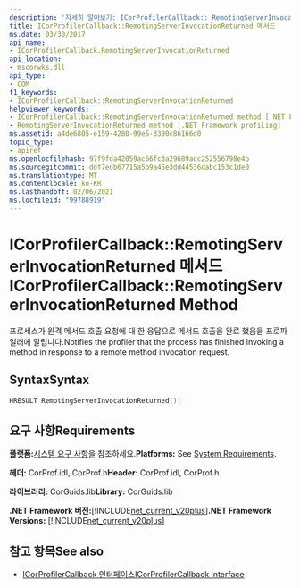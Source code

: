 ```yaml
---
description: '자세히 알아보기: ICorProfilerCallback:: RemotingServerInvocationReturned 메서드'
title: ICorProfilerCallback::RemotingServerInvocationReturned 메서드
ms.date: 03/30/2017
api_name:
- ICorProfilerCallback.RemotingServerInvocationReturned
api_location:
- mscorwks.dll
api_type:
- COM
f1_keywords:
- ICorProfilerCallback::RemotingServerInvocationReturned
helpviewer_keywords:
- ICorProfilerCallback::RemotingServerInvocationReturned method [.NET Framework profiling]
- RemotingServerInvocationReturned method [.NET Framework profiling]
ms.assetid: a4de6805-e159-4280-99e5-3390c86166d0
topic_type:
- apiref
ms.openlocfilehash: 97f9fda42059ac66fc3a29689adc252556798e4b
ms.sourcegitcommit: ddf7edb67715a5b9a45e3dd44536dabc153c1de0
ms.translationtype: MT
ms.contentlocale: ko-KR
ms.lasthandoff: 02/06/2021
ms.locfileid: "99788919"
---
```

# <a name="icorprofilercallbackremotingserverinvocationreturned-method"></a><span data-ttu-id="1be75-103">ICorProfilerCallback::RemotingServerInvocationReturned 메서드</span><span class="sxs-lookup"><span data-stu-id="1be75-103">ICorProfilerCallback::RemotingServerInvocationReturned Method</span></span>

<span data-ttu-id="1be75-104">프로세스가 원격 메서드 호출 요청에 대 한 응답으로 메서드 호출을 완료 했음을 프로파일러에 알립니다.</span><span class="sxs-lookup"><span data-stu-id="1be75-104">Notifies the profiler that the process has finished invoking a method in response to a remote method invocation request.</span></span>  
  
## <a name="syntax"></a><span data-ttu-id="1be75-105">Syntax</span><span class="sxs-lookup"><span data-stu-id="1be75-105">Syntax</span></span>  
  
```cpp  
HRESULT RemotingServerInvocationReturned();  
```  
  
## <a name="requirements"></a><span data-ttu-id="1be75-106">요구 사항</span><span class="sxs-lookup"><span data-stu-id="1be75-106">Requirements</span></span>  

 <span data-ttu-id="1be75-107">**플랫폼:**[시스템 요구 사항](../../get-started/system-requirements.md)을 참조하세요.</span><span class="sxs-lookup"><span data-stu-id="1be75-107">**Platforms:** See [System Requirements](../../get-started/system-requirements.md).</span></span>  
  
 <span data-ttu-id="1be75-108">**헤더:** CorProf.idl, CorProf.h</span><span class="sxs-lookup"><span data-stu-id="1be75-108">**Header:** CorProf.idl, CorProf.h</span></span>  
  
 <span data-ttu-id="1be75-109">**라이브러리:** CorGuids.lib</span><span class="sxs-lookup"><span data-stu-id="1be75-109">**Library:** CorGuids.lib</span></span>  
  
 <span data-ttu-id="1be75-110">**.NET Framework 버전:**[!INCLUDE[net_current_v20plus](../../../../includes/net-current-v20plus-md.md)]</span><span class="sxs-lookup"><span data-stu-id="1be75-110">**.NET Framework Versions:** [!INCLUDE[net_current_v20plus](../../../../includes/net-current-v20plus-md.md)]</span></span>  
  
## <a name="see-also"></a><span data-ttu-id="1be75-111">참고 항목</span><span class="sxs-lookup"><span data-stu-id="1be75-111">See also</span></span>

- [<span data-ttu-id="1be75-112">ICorProfilerCallback 인터페이스</span><span class="sxs-lookup"><span data-stu-id="1be75-112">ICorProfilerCallback Interface</span></span>](icorprofilercallback-interface.md)
